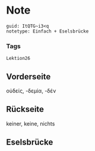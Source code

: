 # Note
```
guid: ItQTG~i3<q
notetype: Einfach + Eselsbrücke
```

### Tags
```
Lektion26
```

## Vorderseite
οὐδείς, -δεμία, -δέν

## Rückseite
keiner, keine, nichts

## Eselsbrücke

